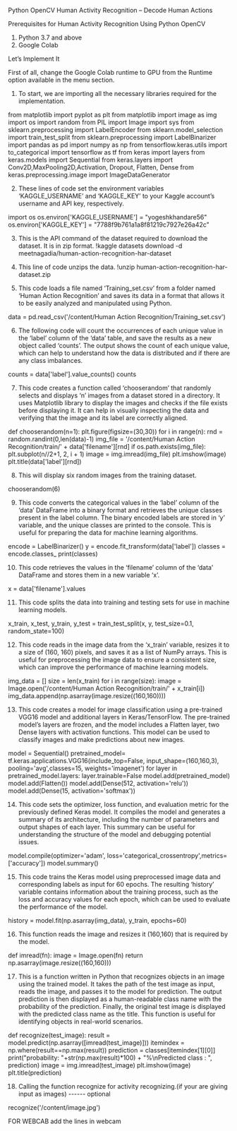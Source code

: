 Python OpenCV Human Activity Recognition – Decode Human Actions

Prerequisites for Human Activity Recognition Using Python OpenCV
1. Python 3.7 and above
2. Google Colab

Let’s Implement It

First of all, change the Google Colab runtime to GPU from the Runtime option available in the menu section.


1. To start, we are importing all the necessary libraries required for the implementation.

from matplotlib import pyplot as plt
from matplotlib import image as img
import os
import random
from PIL import Image
import sys
from sklearn.preprocessing import LabelEncoder
from sklearn.model_selection import train_test_split
from sklearn.preprocessing import LabelBinarizer
import pandas as pd
import numpy as np
from tensorflow.keras.utils import to_categorical
import tensorflow as tf
from keras import layers
from keras.models import Sequential
from keras.layers import Conv2D,MaxPooling2D,Activation, Dropout, Flatten, Dense
from keras.preprocessing.image import ImageDataGenerator


2. These lines of code set the environment variables ‘KAGGLE_USERNAME’ and ‘KAGGLE_KEY’ to your Kaggle account’s username and API key, respectively.

import os 
os.environ['KAGGLE_USERNAME'] = "yogeshkhandare56"
os.environ['KAGGLE_KEY'] = "7788f9b761a1a8f81219c7927e26a42c"


3. This is the API command of the dataset required to download the dataset. It is in zip format.
!kaggle datasets download -d meetnagadia/human-action-recognition-har-dataset


4. This line of code unzips the data.
!unzip human-action-recognition-har-dataset.zip


5. This code loads a file named ‘Training_set.csv’ from a folder named ‘Human Action Recognition’ and saves its data in a format that allows it to be easily analyzed and manipulated using Python.

data = pd.read_csv('/content/Human Action Recognition/Training_set.csv')



6. The following code will count the occurrences of each unique value in the ‘label’ column of the ‘data’ table, and save the results as a new object called ‘counts’. The output shows the count of each unique value, which can help to understand how the data is distributed and if there are any class imbalances.

counts = data['label'].value_counts()
counts


7. This code creates a function called ‘chooserandom’ that randomly selects and displays ‘n’ images from a dataset stored in a directory. It uses Matplotlib library to display the images and checks if the file exists before displaying it. It can help in visually inspecting the data and verifying that the image and its label are correctly aligned.


def chooserandom(n=1):
    plt.figure(figsize=(30,30))
    for i in range(n):
        rnd = random.randint(0,len(data)-1)
        img_file = '/content/Human Action Recognition/train/' + data['filename'][rnd]
        if os.path.exists(img_file):
            plt.subplot(n//2+1, 2, i + 1)
            image = img.imread(img_file)
            plt.imshow(image)
            plt.title(data['label'][rnd])


8. This will display six random images from the training dataset.

chooserandom(6)


9. This code converts the categorical values in the ‘label’ column of the ‘data’ DataFrame into a binary format and retrieves the unique classes present in the label column. The binary encoded labels are stored in ‘y’ variable, and the unique classes are printed to the console. This is useful for preparing the data for machine learning algorithms.

encode = LabelBinarizer()
y = encode.fit_transform(data['label'])
classes = encode.classes_
print(classes)



10. This code retrieves the values in the ‘filename’ column of the ‘data’ DataFrame and stores them in a new variable ‘x’.

x = data['filename'].values


11. This code splits the data into training and testing sets for use in machine learning models.

x_train, x_test, y_train, y_test = train_test_split(x, y, test_size=0.1, random_state=100) 

12. This code reads in the image data from the ‘x_train’ variable, resizes it to a size of (160, 160) pixels, and saves it as a list of NumPy arrays. This is useful for preprocessing the image data to ensure a consistent size, which can improve the performance of machine learning models.

img_data = []
size = len(x_train)
for i in range(size):
    image = Image.open('/content/Human Action Recognition/train/' + x_train[i])
    img_data.append(np.asarray(image.resize((160,160))))


13. This code creates a model for image classification using a pre-trained VGG16 model and additional layers in Keras/TensorFlow. The pre-trained model’s layers are frozen, and the model includes a Flatten layer, two Dense layers with activation functions. This model can be used to classify images and make predictions about new images.

model = Sequential()
pretrained_model= tf.keras.applications.VGG16(include_top=False,
                   input_shape=(160,160,3),
                   pooling='avg',classes=15,
                   weights='imagenet')
for layer in pretrained_model.layers:
        layer.trainable=False
model.add(pretrained_model)
model.add(Flatten())
model.add(Dense(512, activation='relu'))
model.add(Dense(15, activation='softmax'))


14. This code sets the optimizer, loss function, and evaluation metric for the previously defined Keras model. It compiles the model and generates a summary of its architecture, including the number of parameters and output shapes of each layer. This summary can be useful for understanding the structure of the model and debugging potential issues.

model.compile(optimizer='adam', loss='categorical_crossentropy',metrics=['accuracy'])
model.summary()


15. This code trains the Keras model using preprocessed image data and corresponding labels as input for 60 epochs. The resulting ‘history’ variable contains information about the training process, such as the loss and accuracy values for each epoch, which can be used to evaluate the performance of the model.


history = model.fit(np.asarray(img_data), y_train, epochs=60)


16. This function reads the image and resizes it (160,160) that is required by the model.

def imread(fn):
    image = Image.open(fn)
    return np.asarray(image.resize((160,160)))

17. This is a function written in Python that recognizes objects in an image using the trained model. It takes the path of the test image as input, reads the image, and passes it to the model for prediction. The output prediction is then displayed as a human-readable class name with the probability of the prediction. Finally, the original test image is displayed with the predicted class name as the title. This function is useful for identifying objects in real-world scenarios.

def recognize(test_image):
    result = model.predict(np.asarray([imread(test_image)]))
    itemindex = np.where(result==np.max(result))
    prediction = classes[itemindex[1][0]]
    print("probability: "+str(np.max(result)*100) + "%\nPredicted class : ", prediction)
    image = img.imread(test_image)
    plt.imshow(image)
    plt.title(prediction)


18. Calling the function recognize for activity recognizing.(if your are giving input as images) ------ optional

recognize('/content/image.jpg')


FOR WEBCAB add the lines in webcam



